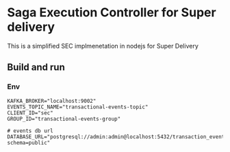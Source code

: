 # Saga Execution Controller for Super delivery
This is a simplified SEC implmenetation in nodejs for Super Delivery 
## Build and run
### Env
```env
KAFKA_BROKER="localhost:9002"
EVENTS_TOPIC_NAME="transactional-events-topic"
CLIENT_ID="sec"
GROUP_ID="transactional-events-group"

# events db url
DATABASE_URL="postgresql://admin:admin@localhost:5432/transaction_events?schema=public"
```

